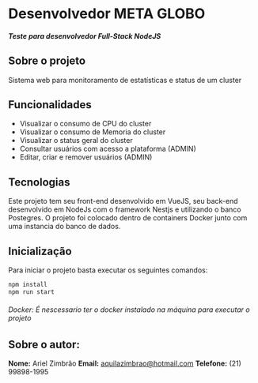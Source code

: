 # Desenvolvedor META GLOBO
#### _Teste para desenvolvedor Full-Stack NodeJS_

## Sobre o projeto
Sistema web para monitoramento de estatísticas e status de um cluster

## Funcionalidades
- Visualizar o consumo de CPU do cluster
- Visualizar o consumo de Memoria do cluster
- Visualizar o status geral do cluster
- Consultar usuários com acesso a plataforma (ADMIN)
- Editar, criar e remover usuários (ADMIN)

## Tecnologias
Este projeto tem seu front-end desenvolvido em VueJS, seu back-end desenvolvido em NodeJs com o framework Nestjs e utilizando o banco Postegres. O projeto foi colocado dentro de containers Docker junto com uma instancia do banco de dados. 

## Inicialização
Para iniciar o projeto basta executar os seguintes comandos: 
```sh
npm install
npm run start
```
###### _Docker_: É nescessario ter o docker instalado na máquina para executar o projeto

## Sobre o autor:
**Nome:** Ariel Zimbrão
**Email:** aquilazimbrao@hotmail.com
**Telefone:** (21) 99898-1995
